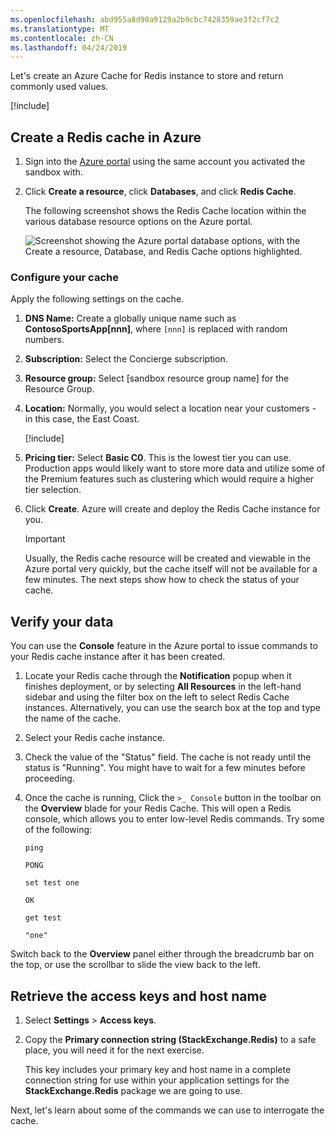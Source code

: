 ```yaml
---
ms.openlocfilehash: abd955a8d90a9129a2b9cbc7428359ae3f2cf7c2
ms.translationtype: MT
ms.contentlocale: zh-CN
ms.lasthandoff: 04/24/2019
---
```

Let's create an Azure Cache for Redis instance to store and return commonly used values.

<!-- Activate the sandbox -->
[!include[](../../../includes/azure-sandbox-activate.md)]

## <a name="create-a-redis-cache-in-azure"></a>Create a Redis cache in Azure

1. Sign into the [Azure portal](https://portal.azure.com/learn.docs.microsoft.com?azure-portal=true) using the same account you activated the sandbox with.

1. Click **Create a resource**, click **Databases**, and click **Redis Cache**.

    The following screenshot shows the Redis Cache location within the various database resource options on the Azure portal.

    ![Screenshot showing the Azure portal database options, with the Create a resource, Database, and Redis Cache options highlighted.](../media/4-create-a-cache-1.png)

### <a name="configure-your-cache"></a>Configure your cache

Apply the following settings on the cache.

1. **DNS Name:** Create a globally unique name such as **ContosoSportsApp[nnn]**, where `[nnn]` is replaced with random numbers.

1. **Subscription:** Select the Concierge subscription.

1. **Resource group:** Select <rgn>[sandbox resource group name]</rgn> for the Resource Group.

1. **Location:** Normally, you would select a location near your customers - in this case, the East Coast.

    [!include[](../../../includes/azure-sandbox-regions-note-friendly.md)]

5. **Pricing tier:** Select **Basic C0**. This is the lowest tier you can use. Production apps would likely want to store more data and utilize some of the Premium features such as clustering which would require a higher tier selection.

1. Click **Create**. Azure will create and deploy the Redis Cache instance for you.

    > [!IMPORTANT]
    > Usually, the Redis cache resource will be created and viewable in the Azure portal very quickly, but the cache itself will not be available for a few minutes. The next steps show how to check the status of your cache.

## <a name="verify-your-data"></a>Verify your data

You can use the **Console** feature in the Azure portal to issue commands to your Redis cache instance after it has been created.

1. Locate your Redis cache through the **Notification** popup when it finishes deployment, or by selecting **All Resources** in the left-hand sidebar and using the filter box on the left to select Redis Cache instances. Alternatively, you can use the search box at the top and type the name of the cache.

1. Select your Redis cache instance.

1. Check the value of the "Status" field. The cache is not ready until the status is "Running". You might have to wait for a few minutes before proceeding.

1. Once the cache is running, Click the `>_ Console` button in the toolbar on the **Overview** blade for your Redis Cache. This will open a Redis console, which allows you to enter low-level Redis commands. Try some of the following:

    ```console
    ping
    ```

    ```output
    PONG
    ```

    ```console
    set test one
    ```

    ```output
    OK
    ```

    ```console
    get test
    ```

    ```output
    "one"
    ```

Switch back to the **Overview** panel either through the breadcrumb bar on the top, or use the scrollbar to slide the view back to the left.

## <a name="retrieve-the-access-keys-and-host-name"></a>Retrieve the access keys and host name

1. Select **Settings** > **Access keys**.

1. Copy the **Primary connection string (StackExchange.Redis)** to a safe place, you will need it for the next exercise.

    This key includes your primary key and host name in a complete connection string for use within your application settings for the **StackExchange.Redis** package we are going to use.

Next, let's learn about some of the commands we can use to interrogate the cache.